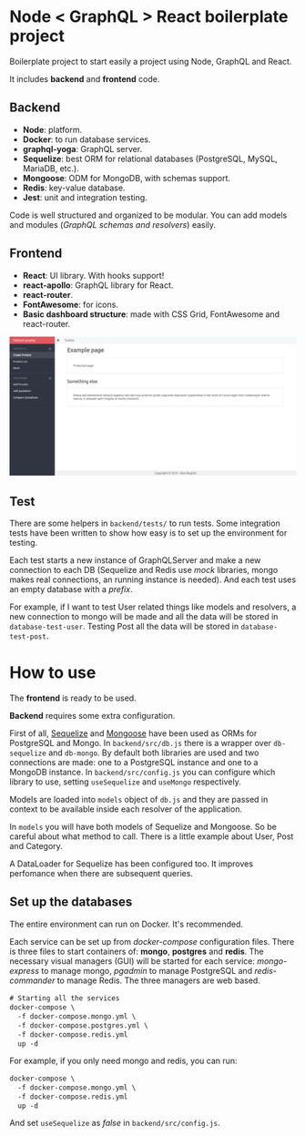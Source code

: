 # Node < GraphQL > React boilerplate project

Boilerplate project to start easily a project using Node, GraphQL and React.

It includes **backend** and **frontend** code.

## Backend

- **Node**: platform.
- **Docker**: to run database services.
- **graphql-yoga**: GraphQL server.
- **Sequelize**: best ORM for relational databases (PostgreSQL, MySQL, MariaDB,
  etc.).
- **Mongoose**: ODM for MongoDB, with schemas support.
- **Redis**: key-value database.
- **Jest**: unit and integration testing.

Code is well structured and organized to be modular. You can add models and
modules (*GraphQL schemas and resolvers*) easily.

## Frontend

- **React**: UI library. With hooks support!
- **react-apollo**: GraphQL library for React.
- **react-router**.
- **FontAwesome**: for icons.
- **Basic dashboard structure**: made with CSS Grid, FontAwesome and react-router.

![Dashboard](docs/dashboard.png)

## Test

There are some helpers in `backend/tests/` to run tests. Some integration tests
have been written to show how easy is to set up the environment for testing.

Each test starts a new instance of GraphQLServer and make a new connection to
each DB (Sequelize and Redis use *mock* libraries, mongo makes real connections,
an running instance is needed). And each test uses an empty database with a
*prefix*.

For example, if I want to test User related things like models and resolvers, a
new connection to mongo will be made and all the data will be stored in
`database-test-user`. Testing Post all the data will be stored in
`database-test-post`.

# How to use

The **frontend** is ready to be used.

**Backend** requires some extra configuration.

First of all, [Sequelize](http://docs.sequelizejs.com/) and
[Mongoose](https://mongoosejs.com/docs/) have been used as ORMs for PostgreSQL
and Mongo. In `backend/src/db.js` there is a wrapper over `db-sequelize` and
`db-mongo`. By default both libraries are used and two connections are made: one
to a PostgreSQL instance and one to a MongoDB instance. In
`backend/src/config.js` you can configure which library to use, setting
`useSequelize` and `useMongo` respectively.

Models are loaded into `models` object of `db.js` and they are passed in context
to be available inside each resolver of the application.

In `models` you will have both models of Sequelize and Mongoose. So be careful
about what method to call. There is a little example about User, Post and
Category.

A DataLoader for Sequelize has been configured too. It improves perfomance when
there are subsequent queries.

## Set up the databases

The entire environment can run on Docker. It's recommended.

Each service can be set up from *docker-compose* configuration files. There is
three files to start containers of: **mongo**, **postgres** and **redis**. The
necessary visual managers (GUI) will be started for each service:
*mongo-express* to manage mongo, *pgadmin* to manage PostgreSQL and
*redis-commander* to manage Redis. The three managers are web based.

```
# Starting all the services
docker-compose \
  -f docker-compose.mongo.yml \
  -f docker-compose.postgres.yml \
  -f docker-compose.redis.yml
  up -d
```

For example, if you only need mongo and redis, you can run:

```
docker-compose \
  -f docker-compose.mongo.yml \
  -f docker-compose.redis.yml
  up -d
```

And set `useSequelize` as *false* in `backend/src/config.js`.
